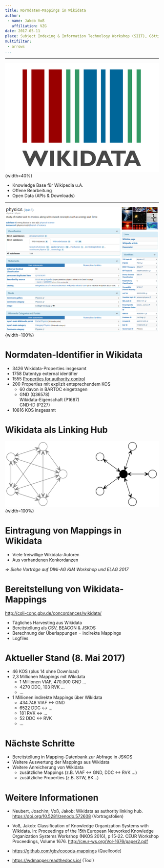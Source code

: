 ```yaml
---
title: Normdaten-Mappings in Wikidata
author:
 - name: Jakob Voß
   affiliation: VZG
date: 2017-05-11
place: Subject Indexing & Information Technology Workshop (SIIT), Göttingen
multifilter:
 - arrows
...
```


---

![](wikidata.png){width=40%}

* Knowledge Base für Wikipedia u.A.
* Offene Bearbeitung
* Open Data (APIs & Downloads)

---

![](Q413.png){width=100%}

# Normdaten-Identifier in Wikidata

* 3426 Wikidata-Properties insgesamt
* 1758 Datentyp external identifier
* 1555 [Properties for authority control](https://www.wikidata.org/wiki/Q18614948)
* 200 Properties mit explizit entsprechendem KOS
    * 60 davon in BARTOC eingetragen
    * GND (Q36578)\
      Wikidata-Eigenschaft (P1687)\
      GND-ID (P227)
* 10816 KOS insgesamt

# Wikidata als Linking Hub

![](hub.png){width=100%}

# Eintragung von Mappings in Wikidata

* Viele freiwillige Wikidata-Autoren
* Aus vorhandenen Konkordanzen

*=> Siehe Vorträge auf DINI-AG KIM Workshop und ELAG 2017*

# Bereitstellung von Wikidata-Mappings

<http://coli-conc.gbv.de/concordances/wikidata/>

* Tägliches Harvesting aus Wikidata
* Bereitstellung als CSV, BEACON & JSKOS
* Berechnung der Überlappungen = indirekte Mappings
* Logfiles

# Aktueller Stand (8. Mai 2017)

* 46 KOS (plus 14 ohne Download)
* 2,3 Millionen Mappings mit Wikidata
    * 1 Millionen VIAF, 470.000 GND ...
    * 4270 DDC, 103 RVK ...
    * ...
* 1 Millionen indirekte Mappings über Wikidata
    * 434.748 VIAF <-> GND
    * 6522 DDC <-> ...
    * 181 RVK <-> ...
    * 52 DDC <-> RVK 
    * ...

# Nächste Schritte

* Bereitstellung in Mapping-Datenbank zur Abfrage in JSKOS
* Weitere Auswertung der Mappings aus Wikidata
* Weitere Anreicherung von Wikidata
    * zusätzliche Mappings (z.B. VIAF <-> GND, DDC <-> RVK ...)
    * zusätzliche Properties (z.B. STW, BK...)
   
# Weitere Informationen

* Neubert, Joachim; Voß, Jakob: Wikidata as authority linking hub. <https://doi.org/10.5281/zenodo.572608> (Vortragsfolien)

* Voß, Jakob: Classification of Knowledge Organization Systems with Wikidata. In: Proceedings of the 15th European Networked Knowledge Organization Systems Workshop (NKOS 2016), p 15-22. CEUR Workshop Proceedings, Volume 1676. <http://ceur-ws.org/Vol-1676/paper2.pdf>

* <https://github.com/gbv/cocoda-mappings> (Quellcode)

* <https://wdmapper.readthedocs.io/> (Tool)
